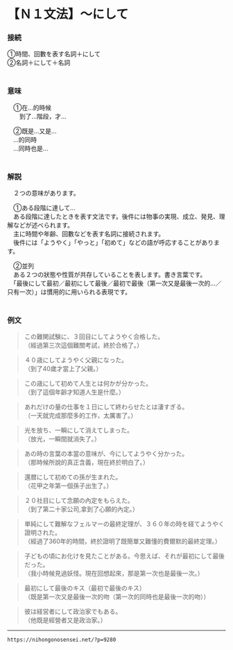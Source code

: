 # 【Ｎ１文法】～にして 

### 接続

①時間、回數を表す名詞＋にして  
②名詞＋にして＋名詞  
　

### 意味

　①在…的時候  
　　到了…階段，才…

　②既是…又是…  
　…的同時  
　…同時也是…  
　

### 解説

　２つの意味があります。

　①ある段階に達して…  
　ある段階に達したときを表す文法です。後件には物事の実現、成立、発見、理解などが述べられます。  
　主に時間や年齢、回數などを表す名詞に接続されます。  
　後件には「ようやく」「やっと」「初めて」などの語が呼応することがあります。

　②並列  
　ある２つの狀態や性質が共存していることを表します。書き言葉です。  
　「最後にして最初／最初にして最後／最初で最後（第一次又是最後一次的…／只有一次）」は慣用的に用いられる表現です。  
　

### 例文

>この難関試験に、３回目にしてようやく合格した。  
（經過第三次這個難關考試，終於合格了。）  

>４０歳にしてようやく父親になった。  
（到了40歲才當上了父親。）  

>この歳にして初めて人生とは何かが分かった。  
（到了這個年齡才知道人生是什麼。）  

>あれだけの量の仕事を１日にして終わらせたとは淒すぎる。  
（一天就完成那麼多的工作，太厲害了。）  

>光を放ち、一瞬にして消えてしまった。  
（放光，一瞬間就消失了。）  

>あの時の言葉の本當の意味が、今にしてようやく分かった。  
（那時候所說的真正含義，現在終於明白了。）  

>還暦にして初めての孫が生まれた。  
（花甲之年第一個孫子出生了。）  

>２０社目にして念願の內定をもらえた。  
（到了第二十家公司,拿到了心願的內定。）


>単純にして難解なフェルマーの最終定理が、３６０年の時を経てようやく證明された。  
（經過了360年的時間，終於證明了既簡單又難懂的費爾默的最終定理。）  

>子どもの頃にお化けを見たことがある。今思えば、それが最初にして最後だった。  
（我小時候見過妖怪。現在回想起來，那是第一次也是最後一次。）  

>最初にして最後のキス（最初で最後のキス）  
（既是第一次又是最後一次的吻（第一次的同時也是最後一次的吻））  

>彼は経営者にして政治家でもある。  
（他既是經營者又是政治家。）

---
`https://nihongonosensei.net/?p=9280`
